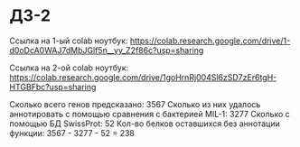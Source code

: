 # ДЗ-2
Ссылка на 1-ый colab ноутбук: https://colab.research.google.com/drive/1-d0oDcA0WAJ7dMbJGlf5n__yy_Z2f86c?usp=sharing

Ссылка на 2-ой colab ноутбук: https://colab.research.google.com/drive/1goHrnRj004Sl6zSD7zEr6tgH-HTGBFbc?usp=sharing


Сколько всего генов предсказано: 3567
Сколько из них удалось аннотировать с помощью сравнения с бактерией MIL-1: 3277
Сколько с помощью БД SwissProt: 52
Кол-во белков оставшихся без аннотации функции: 3567 - 3277 - 52 = 238
